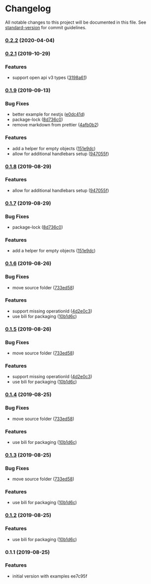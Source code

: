 # Changelog

All notable changes to this project will be documented in this file. See [standard-version](https://github.com/conventional-changelog/standard-version) for commit guidelines.

### [0.2.2](https://github.com/matdurand/swagger-templategen/compare/v0.2.1...v0.2.2) (2020-04-04)

### [0.2.1](https://github.com/matdurand/swagger-templategen/compare/v0.1.9...v0.2.1) (2019-10-29)


### Features

* support open api v3 types ([3198a61](https://github.com/matdurand/swagger-templategen/commit/3198a61))

### [0.1.9](https://github.com/matdurand/swagger-templategen/compare/v0.1.6...v0.1.9) (2019-09-13)


### Bug Fixes

* better example for nestjs ([e0dc41d](https://github.com/matdurand/swagger-templategen/commit/e0dc41d))
* package-lock ([8d736c0](https://github.com/matdurand/swagger-templategen/commit/8d736c0))
* remove markdown from prettier ([4afb0b2](https://github.com/matdurand/swagger-templategen/commit/4afb0b2))


### Features

* add a helper for empty objects ([151e9dc](https://github.com/matdurand/swagger-templategen/commit/151e9dc))
* allow for additional handlebars setup ([947055f](https://github.com/matdurand/swagger-templategen/commit/947055f))

### [0.1.8](https://github.com/matdurand/swagger-templategen/compare/v0.1.7...v0.1.8) (2019-08-29)

### Features

- allow for additional handlebars setup ([947055f](https://github.com/matdurand/swagger-templategen/commit/947055f))

### [0.1.7](https://github.com/matdurand/swagger-templategen/compare/v0.1.6...v0.1.7) (2019-08-29)

### Bug Fixes

- package-lock ([8d736c0](https://github.com/matdurand/swagger-templategen/commit/8d736c0))

### Features

- add a helper for empty objects ([151e9dc](https://github.com/matdurand/swagger-templategen/commit/151e9dc))

### [0.1.6](https://github.com/matdurand/swagger-templategen/compare/v0.1.1...v0.1.6) (2019-08-26)

### Bug Fixes

- move source folder ([733ed58](https://github.com/matdurand/swagger-templategen/commit/733ed58))

### Features

- support missing operationId ([4d2e0c3](https://github.com/matdurand/swagger-templategen/commit/4d2e0c3))
- use bili for packaging ([10b1d6c](https://github.com/matdurand/swagger-templategen/commit/10b1d6c))

### [0.1.5](https://github.com/matdurand/swagger-templategen/compare/v0.1.1...v0.1.5) (2019-08-26)

### Bug Fixes

- move source folder ([733ed58](https://github.com/matdurand/swagger-templategen/commit/733ed58))

### Features

- support missing operationId ([4d2e0c3](https://github.com/matdurand/swagger-templategen/commit/4d2e0c3))
- use bili for packaging ([10b1d6c](https://github.com/matdurand/swagger-templategen/commit/10b1d6c))

### [0.1.4](https://github.com/matdurand/swagger-templategen/compare/v0.1.1...v0.1.4) (2019-08-25)

### Bug Fixes

- move source folder ([733ed58](https://github.com/matdurand/swagger-templategen/commit/733ed58))

### Features

- use bili for packaging ([10b1d6c](https://github.com/matdurand/swagger-templategen/commit/10b1d6c))

### [0.1.3](https://github.com/matdurand/swagger-templategen/compare/v0.1.1...v0.1.3) (2019-08-25)

### Bug Fixes

- move source folder ([733ed58](https://github.com/matdurand/swagger-templategen/commit/733ed58))

### Features

- use bili for packaging ([10b1d6c](https://github.com/matdurand/swagger-templategen/commit/10b1d6c))

### [0.1.2](https://github.com/matdurand/swagger-templategen/compare/v0.1.1...v0.1.2) (2019-08-25)

### Features

- use bili for packaging ([10b1d6c](https://github.com/matdurand/swagger-templategen/commit/10b1d6c))

### 0.1.1 (2019-08-25)

### Features

- initial version with examples ee7c95f
